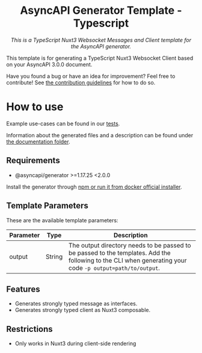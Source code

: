 #                         

<h1 align="center">AsyncAPI Generator Template - Typescript</h1>

<p align="center">
  <em>This is a TypeScript Nuxt3 Websocket Messages and Client template for the AsyncAPI generator.</em>
</p>

This template is for generating a TypeScript Nuxt3 Websocket Client based on your AsyncAPI 3.0.0 document.

Have you found a bug or have an idea for improvement? Feel free to contribute!
See [the contribution guidelines](#Contributing) for how to do so.

# How to use

Example use-cases can be found in our [tests](./test).

Information about the generated files and a description can be found
under [the documentation folder](./docs/general.md).

## Requirements

* @asyncapi/generator >=1.17.25 <2.0.0

Install the generator
through [npm or run it from docker official installer](https://github.com/asyncapi/generator#install).

## Template Parameters

These are the available template parameters:

| Parameter | Type   | Description                                                                                                                                               |
|-----------|--------|-----------------------------------------------------------------------------------------------------------------------------------------------------------|
| output    | String | The output directory needs to be passed to be passed to the templates. Add the following to the CLI when generating your code `-p output=path/to/output`. |

## Features

* Generates strongly typed message as interfaces.
* Generates strongly typed client as Nuxt3 composable.

## Restrictions

* Only works in Nuxt3 during client-side rendering
